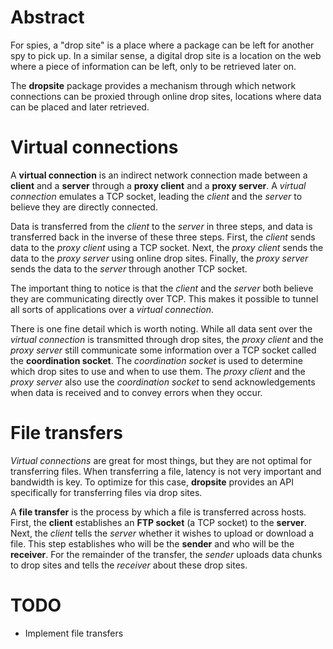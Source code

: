 # Abstract

For spies, a "drop site" is a place where a package can be left for another spy to pick up. In a similar sense, a digital drop site is a location on the web where a piece of information can be left, only to be retrieved later on.

The **dropsite** package provides a mechanism through which network connections can be proxied through online drop sites, locations where data can be placed and later retrieved.

# Virtual connections

A **virtual connection** is an indirect network connection made between a **client** and a **server** through a **proxy client** and a **proxy server**. A *virtual connection* emulates a TCP socket, leading the *client* and the *server* to believe they are directly connected.

Data is transferred from the *client* to the *server* in three steps, and data is transferred back in the inverse of these three steps. First, the *client* sends data to the *proxy client* using a TCP socket. Next, the *proxy client* sends the data to the *proxy server* using online drop sites. Finally, the *proxy server* sends the data to the *server* through another TCP socket.

The important thing to notice is that the *client* and the *server* both believe they are communicating directly over TCP. This makes it possible to tunnel all sorts of applications over a *virtual connection*.

There is one fine detail which is worth noting. While all data sent over the *virtual connection* is transmitted through drop sites, the *proxy client* and the *proxy server* still communicate some information over a TCP socket called the **coordination socket**. The *coordination socket* is used to determine which drop sites to use and when to use them. The *proxy client* and the *proxy server* also use the *coordination socket* to send acknowledgements when data is received and to convey errors when they occur.

# File transfers

*Virtual connections* are great for most things, but they are not optimal for transferring files. When transferring a file, latency is not very important and bandwidth is key. To optimize for this case, **dropsite** provides an API specifically for transferring files via drop sites.

A **file transfer** is the process by which a file is transferred across hosts. First, the **client** establishes an **FTP socket** (a TCP socket) to the **server**. Next, the *client* tells the *server* whether it wishes to upload or download a file. This step establishes who will be the **sender** and who will be the **receiver**. For the remainder of the transfer, the *sender* uploads data chunks to drop sites and tells the *receiver* about these drop sites.

# TODO

* Implement file transfers
